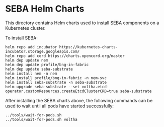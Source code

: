 # SEBA Helm Charts

This directory contains Helm charts used to install SEBA components on
a Kubernetes cluster.

To install SEBA:

```
helm repo add incubator https://kubernetes-charts-incubator.storage.googleapis.com/
helm repo add cord https://charts.opencord.org/master
helm dep update nem
helm dep update profile/bng-in-fabric
helm dep update seba-substrate
helm install nem -n nem
helm install profile/bng-in-fabric -n nem-svc
helm install seba-substrate -n seba-substrate
helm upgrade seba-substrate --set voltha.etcd-operator.customResources.createEtcdClusterCRD=true seba-substrate
```

After installing the SEBA charts above, the following commands can be used to
wait until all pods have started successfully:

```
../tools/wait-for-pods.sh
../tools/wait-for-pods.sh voltha
```